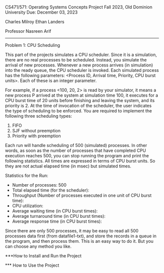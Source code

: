 CS471/571: Operating Systems Concepts Project
Fall 2023, Old Dominion University
Due:  December 03, 2023

Charles Milroy
Ethan Landers

Professor Nasreen Arif
*********************************************

Problem 1: CPU Scheduling

This part of the projects simulates a CPU scheduler. Since it is a simulation, there are no real processes to be scheduled. Instead, you simulate the arrival of new processes. Whenever a new process arrives (in simulation) into the ready queue, the CPU scheduler is invoked. Each simulated process has the following parameters: <Process ID, Arrival time, Priority, CPU burst units>. Each of these is an integer parameter.

For example, if a process <100, 20, 2> is read by your simulator, it means a new process P arrived at the system at simulation time 100, it executes for a CPU burst time of 20
units before finishing and leaving the system, and its priority is 2. At the time of invocation of the scheduler, the user indicates the type of scheduling to be enforced. You
are required to implement the following three scheduling types:

1. FIFO
2. SJF without preemption
3. Priority with preemption

Each run will handle scheduling of 500 (simulated) processes. In other words, as soon as the number of processes that have completed CPU execution reaches 500, you can stop running the program and print the following statistics. All times are expressed in terms of CPU burst units. So they are not actual elapsed time (in msec) but simulated times.

Statistics for the Run:
- Number of processes: 500
- Total elapsed time (for the scheduler):
- Throughput (Number of processes executed in one unit of CPU burst time):
- CPU utilization:
- Average waiting time (in CPU burst times):
- Average turnaround time (in CPU burst times):
- Average response time (in CPU burst times):

Since there are only 500 processes, it may be easy to read all 500 processes data first (from datafile1-txt), and store the records in a queue in the program, and then process them. This is an easy way to do it. But you can choose any method you like.

***How to Install and Run the Project

*** How to Use the Project
